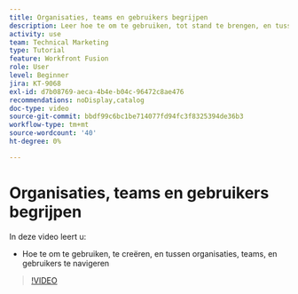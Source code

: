```yaml
---
title: Organisaties, teams en gebruikers begrijpen
description: Leer hoe te om te gebruiken, tot stand te brengen, en tussen organisaties, teams, en gebruikers in  [!DNL Adobe Workfront Fusion] te navigeren.
activity: use
team: Technical Marketing
type: Tutorial
feature: Workfront Fusion
role: User
level: Beginner
jira: KT-9068
exl-id: d7b08769-aeca-4b4e-b04c-96472c8ae476
recommendations: noDisplay,catalog
doc-type: video
source-git-commit: bbdf99c6bc1be714077fd94fc3f8325394de36b3
workflow-type: tm+mt
source-wordcount: '40'
ht-degree: 0%

---
```


# Organisaties, teams en gebruikers begrijpen

In deze video leert u:

* Hoe te om te gebruiken, te creëren, en tussen organisaties, teams, en gebruikers te navigeren

>[!VIDEO](https://video.tv.adobe.com/v/335309/?quality=12&learn=on&enablevpops=1)
